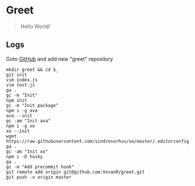 # Greet

> Hello World!

## Logs
Goto [GitHub](https://github.com/new) and add new "greet" repository
```
mkdir greet && cd $_
git init
vim index.js
vim test.js
ga .
gc -m "Init"
npm init
gc -m "Init package"
npm i -g ava
ava --init
gc -am "Init ava"
npm i -g xo
xo --init
wget https://raw.githubusercontent.com/sindresorhus/xo/master/.editorconfig
ga .
gc -am "Init xo"
npm i -D husky
ga .
gc -m "Add precommit hook"
git remote add origin git@github.com:VovanR/greet.git
git push -u origin master
```
